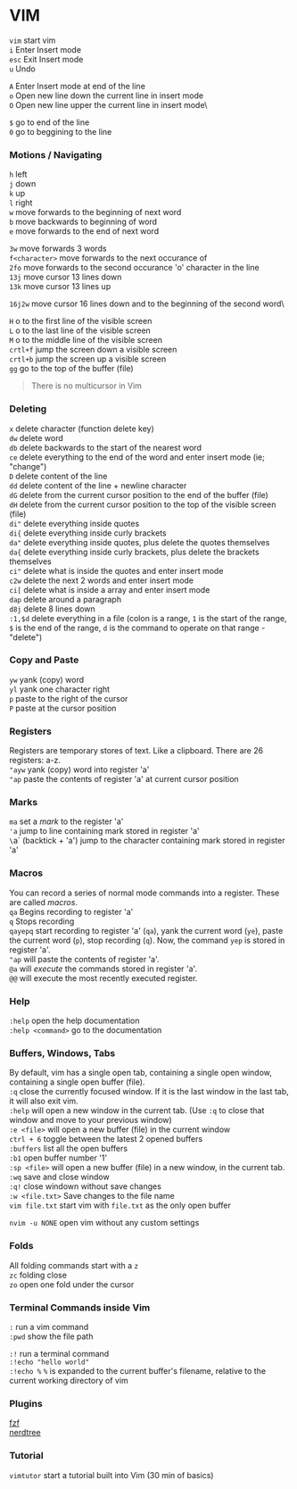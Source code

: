 # VIM

`vim` start vim\
`i` Enter Insert mode\
`esc` Exit Insert mode\
`u` Undo

`A` Enter Insert mode at end of the line\
`o` Open new line down the current line in insert mode\
`O` Open new line upper the current line in insert mode\

`$` go to end of the line\
`0` go to beggining to the line

### Motions / Navigating
`h` left\
`j` down\
`k` up\
`l` right\
`w` move forwards to the beginning of next word\
`b` move backwards to beginning of word\
`e` move forwards to the end of next word

`3w` move forwards 3 words\
`f<character>` move forwards to the next occurance of <character>\
`2fo` move forwards to the second occurance 'o' character in the line\
`13j` move cursor 13 lines down\
`13k` move cursor 13 lines up

`16j2w` move cursor 16 lines down and to the beginning of the second word\

`H` o to the first line of the visible screen\
`L` o to the last line of the visible screen\
`M` o to the middle line of the visible screen\
`crtl+f` jump the screen down a visible screen\
`crtl+b` jump the screen up a visible screen\
`gg` go to the top of the buffer (file)

> There is no multicursor in Vim

### Deleting
`x` delete character (function delete key)\
`dw` delete word\
`db` delete backwards to the start of the nearest word\
`ce` delete everything to the end of the word and enter insert mode (ie; "change")\
`D` delete content of the line\
`dd` delete content of the line + newline character\
`dG` delete from the current cursor position to the end of the   buffer (file)\
`dH` delete from the current cursor position to the top of the   visible screen (file)\
`di"` delete everything inside quotes\
`di{` delete everything inside curly brackets\
`da"` delete everything inside quotes, plus delete the quotes themselves\
`da{` delete everything inside curly brackets, plus delete the brackets themselves\
`ci"` delete what is inside the quotes and enter insert mode\
`c2w` delete the next 2 words and enter insert mode\
`ci[` delete what is inside a array and enter insert mode\
`dap` delete around a paragraph\
`d8j` delete 8 lines down\
`:1,$d` delete everything in a file (colon is a range, `1` is the  start of the range, `$` is the end of the range, `d` is the command to operate on that range - "delete")

### Copy and Paste
`yw` yank (copy) word\
`yl` yank one character right\
`p` paste to the right of the cursor\
`P` paste at the cursor position

### Registers
Registers are temporary stores of text. Like a clipboard. There are 26 registers: a-z.\
`"ayw` yank (copy) word into register 'a'\
`"ap` paste the contents of register 'a' at current cursor position

### Marks
`ma` set a _mark_ to the register 'a'\
`'a` jump to line containing mark stored in register 'a'\
`\`a` (backtick + 'a') jump to the character containing mark stored in register 'a'

### Macros
You can record a series of normal mode commands into a register. These are called _macros_.\
`qa` Begins recording to register 'a'\
`q` Stops recording\
`qayepq` start recording to register 'a' (`qa`), yank the current word (`ye`), paste the current word (`p`), stop recording (`q`). Now, the command `yep` is stored in register 'a'.\
`"ap` will paste the contents of register 'a'.\
`@a` will _execute_ the commands stored in register 'a'.\
`@@` will execute the most recently executed register.

### Help
`:help` open the help documentation\
`:help <command>` go to the <command> documentation

### Buffers, Windows, Tabs
By default, vim has a single open tab, containing a single open window, containing a single open buffer (file).\
`:q` close the currently focused window. If it is the last window in the last tab, it will also exit vim.\
`:help` will open a new window in the current tab. (Use `:q` to close that window and move to your previous window)\
`:e <file>` will open a new buffer (file) in the current window\
`ctrl + 6` toggle between the latest 2 opened buffers\
`:buffers` list all the open buffers\
`:b1` open buffer number '1'\
`:sp <file>` will open a new buffer (file) in a new window, in the current tab.\
`:wq` save and close window\
`:q!` close windown without save changes\
`:w <file.txt>` Save changes to the file name\
`vim file.txt` start vim with `file.txt` as the only open buffer

`nvim -u NONE` open vim without any custom settings

### Folds
All folding commands start with a `z`\
`zc` folding close\
`zo` open one fold under the cursor

### Terminal Commands inside Vim
`:` run a vim command\
`:pwd` show the file path

`:!` run a terminal command\
`:!echo "hello world"`\
`:!echo %` `%` is expanded to the current buffer's filename, relative to the current working directory of vim

### Plugins
[fzf](https://github.com/junegunn/fzf.vim)\
[nerdtree](https://github.com/scrooloose/nerdtree)

### Tutorial
`vimtutor` start a tutorial built into Vim (30 min of basics)
